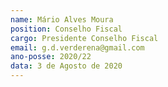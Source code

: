 ```yaml
---
name: Mário Alves Moura
position: Conselho Fiscal
cargo: Presidente Conselho Fiscal
email: g.d.verderena@gmail.com
ano-posse: 2020/22
data: 3 de Agosto de 2020
---
```



